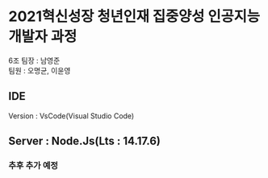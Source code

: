 # 2021혁신성장 청년인재 집중양성 인공지능 개발자 과정
6조 팀장 : 남영준  
팀원 : 오명균, 이윤영  

## IDE
Version : VsCode(Visual Studio Code)  

## Server : Node.Js(Lts : 14.17.6)

### 추후 추가 예정
